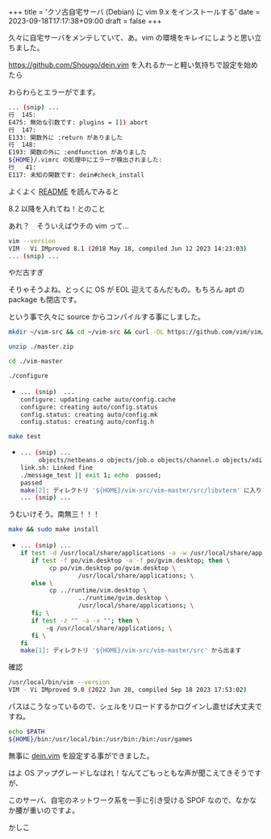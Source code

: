 +++
title = 'クソ古自宅サーバ (Debian) に vim 9.x をインストールする'
date = 2023-09-18T17:17:38+09:00
draft = false
+++

久々に自宅サーバをメンテしていて、あ。vim の環境をキレイにしようと思い立ちました。

https://github.com/Shougo/dein.vim を入れるかーと軽い気持ちで設定を始めたら

わらわらとエラーがでます。

```bash
... (snip) ...
行  145:
E475: 無効な引数です: plugins = []) abort
行  147:
E133: 関数外に :return がありました
行  148:
E193: 関数の外に :endfunction がありました
${HOME}/.vimrc の処理中にエラーが検出されました:
行   41:
E117: 未知の関数です: dein#check_install
```
よくよく [README](https://github.com/Shougo/dein.vim/blob/487bfa4170ff186dbc46f189070d4c428e8cb8e9/README.md?plain=1#L57) を読んでみると

8.2 以降を入れてね！とのこと

あれ？　そういえばウチの vim って... 
```bash
vim --version
VIM - Vi IMproved 8.1 (2018 May 18, compiled Jun 12 2023 14:23:03)
... (snip) ...
```
やだ古すぎ

そりゃそうよね。とっくに OS が EOL 迎えてるんだもの。もちろん apt の package も閉店です。

という事で久々に source からコンパイルする事にしました。

```bash
mkdir ~/vim-src && cd ~/vim-src && curl -OL https://github.com/vim/vim/archive/master.zip
```

```bash
unzip ./master.zip
```
```bash
cd ./vim-master
```
```bash
./configure
```
- ```bash
  ... (snip)  ...
  configure: updating cache auto/config.cache
  configure: creating auto/config.status
  config.status: creating auto/config.mk
  config.status: creating auto/config.h
  ```
```bash
make test 
```
- ```bash
  ... (snip) ...
       objects/netbeans.o objects/job.o objects/channel.o objects/xdiffi.o objects/xemit.o objects/xprepare.o objects/xutils.o objects/xhistogram.o objects/xpatience.o  objects/charset.o objects/json.o objects/memfile.o objects/message_test.o        -lm -ltinfo  -lrt -ldl
  link.sh: Linked fine
  ./message_test || exit 1; echo  passed;
  passed
  make[2]: ディレクトリ '${HOME}/vim-src/vim-master/src/libvterm' に入ります
  ... (snip) ...
  ```

うむいけそう。南無三！！！

```bash
make && sudo make install
```
- ```bash
  ... (snip) ...
  if test -d /usr/local/share/applications -a -w /usr/local/share/applications; then \
     if test -f po/vim.desktop -a -f po/gvim.desktop; then \
          cp po/vim.desktop po/gvim.desktop \
                  /usr/local/share/applications; \
     else \
          cp ../runtime/vim.desktop \
                  ../runtime/gvim.desktop \
                  /usr/local/share/applications; \
     fi; \
     if test -z "" -a -x ""; then \
         -q /usr/local/share/applications; \
     fi \
  fi
  make[1]: ディレクトリ '${HOME}/vim-src/vim-master/src' から出ます
  ```
確認

```bash
/usr/local/bin/vim --version
VIM - Vi IMproved 9.0 (2022 Jun 28, compiled Sep 18 2023 17:53:02)
```

パスはこうなっているので、シェルをリロードするかログインし直せば大丈夫ですね。

```bash
echo $PATH
${HOME}/bin:/usr/local/bin:/usr/bin:/bin:/usr/games
```

無事に [dein.vim](https://github.com/Shougo/dein.vim) を設定する事ができました。

はよ OS アップグレードしなはれ！なんてごもっともな声が聞こえてきそうですが、

このサーバ、自宅のネットワーク系を一手に引き受ける SPOF なので、なかなか腰が重いのですよ。



かしこ